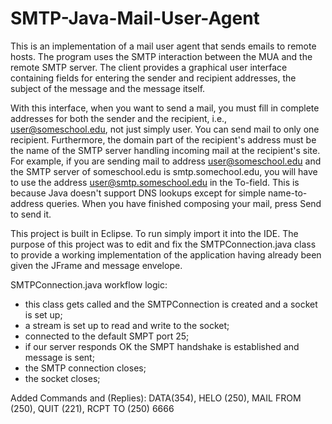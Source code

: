 # SMTP-Java-Mail-User-Agent

This is an implementation of a mail user agent that sends emails to remote hosts. The program uses the SMTP interaction between the MUA and the remote SMTP server. The client provides a graphical user interface containing fields for entering the sender and recipient addresses, the subject of the message and the message itself.

With this interface, when you want to send a mail, you must fill in complete addresses for both the sender and the recipient, i.e., user@someschool.edu, not just simply user. You can send mail to only one recipient. Furthermore, the domain part of the recipient's address must be the name of the SMTP server handling incoming mail at the recipient's site. For example, if you are sending mail to address user@someschool.edu and the SMTP server of someschool.edu is smtp.somechool.edu, you will have to use the address user@smtp.someschool.edu in the To-field. This is because Java doesn't support DNS lookups except for simple name-to-address queries. When you have finished composing your mail, press Send to send it. 


This project is built in Eclipse. To run simply import it into the IDE. The purpose of this project was to edit and fix the SMTPConnection.java class to provide a working implementation of the application having already been given the JFrame and message envelope.

SMTPConnection.java workflow logic:
- this class gets called and the SMTPConnection is created and a socket is set up;
- a stream is set up to read and write to the socket;
- connected to the default SMPT port 25;
- if our server responds OK the SMPT handshake is established and message is sent;
- the SMTP connection closes;
- the socket closes;

Added Commands and (Replies):
DATA(354), HELO (250), MAIL FROM (250), QUIT (221), RCPT TO (250) 
6666